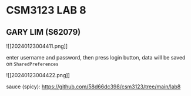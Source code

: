 # CSM3123 LAB 8

## GARY LIM (S62079)

![[20240123004411.png]]

enter username and password, then press login button, data will be saved on `SharedPreferences`

![[20240123004422.png]]

sauce (spicy): https://github.com/58d66dc398/csm3123/tree/main/lab8